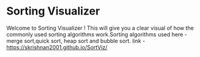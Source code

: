 # Sorting Visualizer

Welcome to Sorting Visualizer ! This will give you a clear visual of how the commonly used sorting algorithms work.Sorting algorithms used here - merge sort,quick sort, heap sort and bubble sort.
link - https://skrishnan2001.github.io/SortViz/
